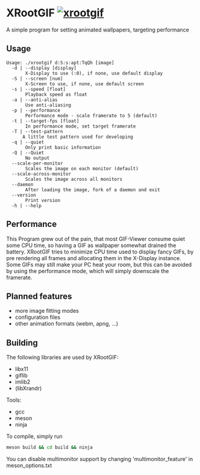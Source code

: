 # XRootGIF [![xrootgif](https://img.shields.io/aur/version/xrootgif.svg)](https://aur.archlinux.org/packages/xrootgif/)

A simple program for setting animated wallpapers, targeting performance

## Usage

``` text
Usage: ./xrootgif d:S:s:apt:TqQh [image]
  -d | --display [display]
       X-Display to use (:0), if none, use default display
  -S | --screen [num]
       X-Screen to use, if none, use default screen
  -s | --speed [float]
       Playback speed as float
  -a | --anti-alias
       Use anti-aliasing
  -p | --performance
       Performance mode - scale framerate to 5 (default)
  -t | --target-fps [float]
       In performance mode, set target framerate
  -T | --test-pattern
      A little test pattern used for developing
  -q | --quiet
       Only print basic information
  -Q | --Quiet
       No output
  --scale-per-monitor
       Scales the image on each monitor (default)
  --scale-across-monitor
       Scales the image across all monitors
  --daemon
       After loading the image, fork of a daemon and exit
  --version
       Print version
  -h | --help
```

## Performance

This Program grew out of the pain, that most GIF-Viewer consume quiet
some CPU time, so having a GIF as wallpaper somewhat drained the battery.
XRootGIF tries to minimize CPU time used to display fancy GIFs,
by pre rendering all frames and allocating them in the X-Display instance.
Some GIFs may still make your PC heat your room, but this can be
avoided by using the performance mode, which will simply downscale
the framerate.

## Planned features

  - more image fitting modes
  - configuration files
  - other animation formats (webm, apng, ...)

## Building

The following libraries are used by XRootGIF:

  - libx11
  - giflib
  - imlib2
  - (libXrandr)

Tools:

  - gcc
  - meson
  - ninja 

To compile, simply run

``` sh
meson build && cd build && ninja
```
You can disable multimonitor support by changing 'multimonitor_feature' in meson_options.txt
